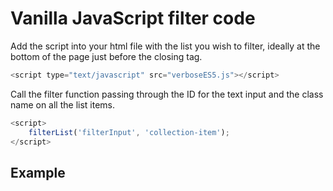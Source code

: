 # Vanilla JavaScript filter code

Add the script into your html file with the list you wish to filter, ideally at the bottom of the page just before the closing </body> tag.

```javascript
<script type="text/javascript" src="verboseES5.js"></script>
```

Call the filter function passing through the ID for the text input and the class name on all the list items.

```javascript
<script>
	filterList('filterInput', 'collection-item');
</script>
```

## Example
